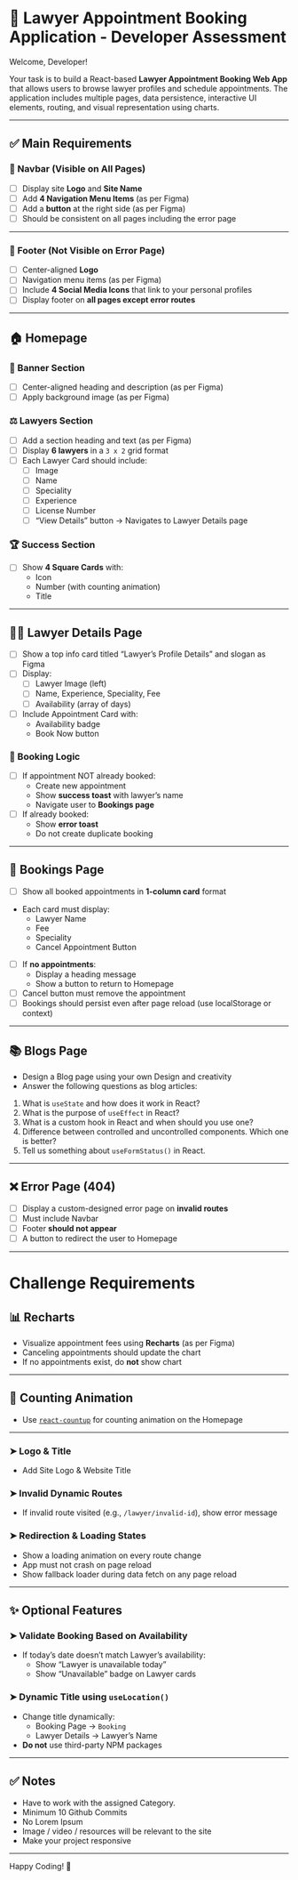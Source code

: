 # 🧪 Lawyer Appointment Booking Application - Developer Assessment

Welcome, Developer!

Your task is to build a React-based **Lawyer Appointment Booking Web App** that allows users to browse lawyer profiles and schedule appointments.  The application includes multiple pages, data persistence, interactive UI elements, routing, and visual representation using charts.

---

## ✅ Main Requirements

### 🧭 Navbar (Visible on All Pages)

- [ ] Display site **Logo** and **Site Name**
- [ ] Add **4 Navigation Menu Items** (as per Figma)
- [ ] Add a **button** at the right side (as per Figma)
- [ ] Should be consistent on all pages including the error page

---

### 🦶 Footer (Not Visible on Error Page)

- [ ] Center-aligned **Logo**
- [ ] Navigation menu items (as per Figma)
- [ ] Include **4 Social Media Icons** that link to your personal profiles
- [ ] Display footer on **all pages except error routes**

---

## 🏠 Homepage

### 🎯 Banner Section

- [ ] Center-aligned heading and description (as per Figma)
- [ ] Apply background image (as per Figma)

### ⚖️ Lawyers Section

- [ ] Add a section heading and text (as per Figma)
- [ ] Display **6 lawyers** in a `3 x 2` grid format
- [ ] Each Lawyer Card should include:
  - [ ] Image
  - [ ] Name
  - [ ] Speciality
  - [ ] Experience
  - [ ] License Number
  - [ ] “View Details” button → Navigates to Lawyer Details page

### 🏆 Success Section

- [ ] Show **4 Square Cards** with:
  - Icon
  - Number (with counting animation)
  - Title

---

## 👨‍⚖️ Lawyer Details Page

- [ ] Show a top info card titled “Lawyer’s Profile Details” and slogan as Figma
- [ ] Display:
  - [ ] Lawyer Image (left)
  - [ ] Name, Experience, Speciality, Fee
  - [ ] Availability (array of days)
- [ ] Include Appointment Card with:
  - Availability badge
  - Book Now button

### 🧾 Booking Logic

- [ ] If appointment NOT already booked:
  - Create new appointment
  - Show **success toast** with lawyer’s name
  - Navigate user to **Bookings page**
- [ ] If already booked:
  - Show **error toast**
  - Do not create duplicate booking

---

## 📅 Bookings Page

- [ ] Show all booked appointments in **1-column card** format
- Each card must display:
  - Lawyer Name
  - Fee
  - Speciality
  - Cancel Appointment Button
- [ ] If **no appointments**:
  - Display a heading message
  - Show a button to return to Homepage
- [ ] Cancel button must remove the appointment
- [ ] Bookings should persist even after page reload (use localStorage or context)

---

## 📚 Blogs Page

- Design a Blog page using your own Design and creativity
- Answer the following questions as blog articles:

1. What is `useState` and how does it work in React?
2. What is the purpose of `useEffect` in React?
3. What is a custom hook in React and when should you use one?
4. Difference between controlled and uncontrolled components. Which one is better?
5. Tell us something about `useFormStatus()` in React.

---

## ❌ Error Page (404)

- [ ] Display a custom-designed error page on **invalid routes**
- [ ] Must include Navbar
- [ ] Footer **should not appear**
- [ ] A button to redirect the user to Homepage

---

# Challenge Requirements

## 📊 Recharts

- Visualize appointment fees using **Recharts** (as per Figma)
- Canceling appointments should update the chart
- If no appointments exist, do **not** show chart

---

## 🔢 Counting Animation

- Use [`react-countup`](https://www.npmjs.com/package/react-countup) for counting animation on the Homepage

---

### ➤ Logo & Title

- Add Site Logo & Website Title

### ➤ Invalid Dynamic Routes

- If invalid route visited (e.g., `/lawyer/invalid-id`), show error message

### ➤ Redirection & Loading States

- Show a loading animation on every route change
- App must not crash on page reload
- Show fallback loader during data fetch on any page reload

---

## ✨ Optional Features

### ➤ Validate Booking Based on Availability

- If today’s date doesn’t match Lawyer’s availability:
  - Show “Lawyer is unavailable today”
  - Show “Unavailable” badge on Lawyer cards

### ➤ Dynamic Title using `useLocation()`

- Change title dynamically:
  - Booking Page → `Booking`
  - Lawyer Details → Lawyer’s Name
- **Do not** use third-party NPM packages

---

## ✅ Notes

- Have to work with the assigned Category.
- Minimum 10 Github Commits
- No Lorem Ipsum
- Image / video / resources will be relevant to the site
- Make your project responsive

---

Happy Coding! 🚀
